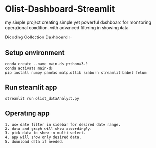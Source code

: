 # Olist-Dashboard-Streamlit
my simple project creating simple yet powerful dashboard for monitoring operational condition. with advanced filtering in showing data

Dicoding Collection Dashboard ✨

## Setup environment
```
conda create --name main-ds python=3.9
conda activate main-ds
pip install numpy pandas matplotlib seaborn streamlit babel folum
```

## Run steamlit app
```
streamlit run olist_dataAnalyst.py
```

## Operating app
```
1. use date filter in sidebar for desired date range.
2. data and graph will show accordingly.
3. pick data to show in multi select.
4. app will show only desired data.
5. download data if needed.
```

